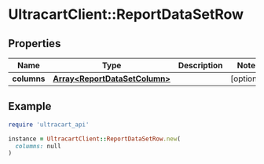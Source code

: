 # UltracartClient::ReportDataSetRow

## Properties

| Name | Type | Description | Notes |
| ---- | ---- | ----------- | ----- |
| **columns** | [**Array&lt;ReportDataSetColumn&gt;**](ReportDataSetColumn.md) |  | [optional] |

## Example

```ruby
require 'ultracart_api'

instance = UltracartClient::ReportDataSetRow.new(
  columns: null
)
```

